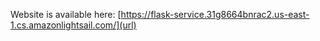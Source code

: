 Website is available here: [https://flask-service.31g8664bnrac2.us-east-1.cs.amazonlightsail.com/](url)
